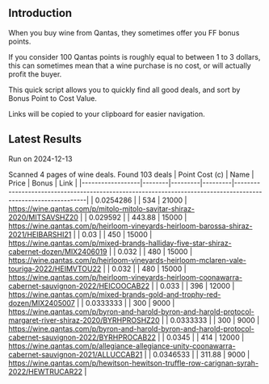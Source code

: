 ## Introduction

When you buy wine from Qantas, they sometimes offer you FF bonus points. 

If you consider 100 Qantas points is roughly equal to between 1 to 3 dollars, this can sometimes mean that a wine purchase is no cost, or will actually profit the buyer.

This quick script allows you to quickly find all good deals, and sort by Bonus Point to Cost Value.

Links will be copied to your clipboard for easier navigation.

## Latest Results

Run on 2024-12-13

Scanned 4 pages of wine deals.
Found 103 deals
|   Point Cost (c) | Name   |   Price |   Bonus | Link                                                                                                         |
|------------------|--------|---------|---------|--------------------------------------------------------------------------------------------------------------|
|        0.0254286 |        |  534    |   21000 | https://wine.qantas.com/p/mitolo-mitolo-savitar-shiraz-2020/MITSAVSHZ20                                      |
|        0.029592  |        |  443.88 |   15000 | https://wine.qantas.com/p/heirloom-vineyards-heirloom-barossa-shiraz-2021/HEIBARSHI21                        |
|        0.03      |        |  450    |   15000 | https://wine.qantas.com/p/mixed-brands-halliday-five-star-shiraz-cabernet-dozen/MIX2406019                   |
|        0.032     |        |  480    |   15000 | https://wine.qantas.com/p/heirloom-vineyards-heirloom-mclaren-vale-touriga-2022/HEIMVTOU22                   |
|        0.032     |        |  480    |   15000 | https://wine.qantas.com/p/heirloom-vineyards-heirloom-coonawarra-cabernet-sauvignon-2022/HEICOOCAB22         |
|        0.033     |        |  396    |   12000 | https://wine.qantas.com/p/mixed-brands-gold-and-trophy-red-dozen/MIX2405007                                  |
|        0.0333333 |        |  300    |    9000 | https://wine.qantas.com/p/byron-and-harold-byron-and-harold-protocol-margaret-river-shiraz-2020/BYRHPROSHZ20 |
|        0.0333333 |        |  300    |    9000 | https://wine.qantas.com/p/byron-and-harold-byron-and-harold-protocol-cabernet-sauvignon-2022/BYRHPROCAB22    |
|        0.0345    |        |  414    |   12000 | https://wine.qantas.com/p/allegiance-allegiance-unity-coonawarra-cabernet-sauvignon-2021/ALLUCCAB21          |
|        0.0346533 |        |  311.88 |    9000 | https://wine.qantas.com/p/hewitson-hewitson-truffle-row-carignan-syrah-2022/HEWTRUCAR22                      |

